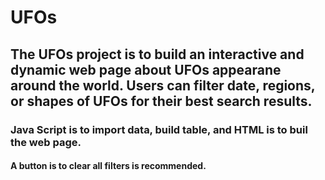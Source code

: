 # UFOs
## The UFOs project is to build an interactive and dynamic web page about UFOs appearane around the world. Users can filter date, regions, or shapes of UFOs for their best search results.
### Java Script is to import data, build table, and HTML is to buil the web page.
#### A button is to clear all filters is recommended. 
